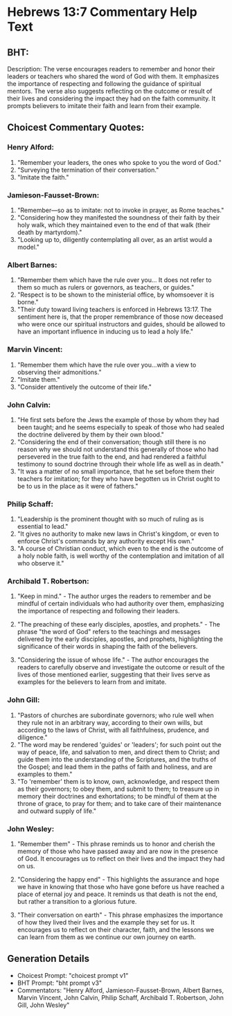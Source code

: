 # Hebrews 13:7 Commentary Help Text

## BHT:
Description: The verse encourages readers to remember and honor their leaders or teachers who shared the word of God with them. It emphasizes the importance of respecting and following the guidance of spiritual mentors. The verse also suggests reflecting on the outcome or result of their lives and considering the impact they had on the faith community. It prompts believers to imitate their faith and learn from their example.

## Choicest Commentary Quotes:
### Henry Alford:
1. "Remember your leaders, the ones who spoke to you the word of God." 
2. "Surveying the termination of their conversation." 
3. "Imitate the faith."

### Jamieson-Fausset-Brown:
1. "Remember—so as to imitate: not to invoke in prayer, as Rome teaches."
2. "Considering how they manifested the soundness of their faith by their holy walk, which they maintained even to the end of that walk (their death by martyrdom)."
3. "Looking up to, diligently contemplating all over, as an artist would a model."

### Albert Barnes:
1. "Remember them which have the rule over you... It does not refer to them so much as rulers or governors, as teachers, or guides."
2. "Respect is to be shown to the ministerial office, by whomsoever it is borne."
3. "Their duty toward living teachers is enforced in Hebrews 13:17. The sentiment here is, that the proper remembrance of those now deceased who were once our spiritual instructors and guides, should be allowed to have an important influence in inducing us to lead a holy life."

### Marvin Vincent:
1. "Remember them which have the rule over you...with a view to observing their admonitions." 
2. "Imitate them." 
3. "Consider attentively the outcome of their life."

### John Calvin:
1. "He first sets before the Jews the example of those by whom they had been taught; and he seems especially to speak of those who had sealed the doctrine delivered by them by their own blood."
2. "Considering the end of their conversation; though still there is no reason why we should not understand this generally of those who had persevered in the true faith to the end, and had rendered a faithful testimony to sound doctrine through their whole life as well as in death."
3. "It was a matter of no small importance, that he set before them their teachers for imitation; for they who have begotten us in Christ ought to be to us in the place as it were of fathers."

### Philip Schaff:
1. "Leadership is the prominent thought with so much of ruling as is essential to lead."
2. "It gives no authority to make new laws in Christ's kingdom, or even to enforce Christ's commands by any authority except His own."
3. "A course of Christian conduct, which even to the end is the outcome of a holy noble faith, is well worthy of the contemplation and imitation of all who observe it."

### Archibald T. Robertson:
1. "Keep in mind." - The author urges the readers to remember and be mindful of certain individuals who had authority over them, emphasizing the importance of respecting and following their leaders.

2. "The preaching of these early disciples, apostles, and prophets." - The phrase "the word of God" refers to the teachings and messages delivered by the early disciples, apostles, and prophets, highlighting the significance of their words in shaping the faith of the believers.

3. "Considering the issue of whose life." - The author encourages the readers to carefully observe and investigate the outcome or result of the lives of those mentioned earlier, suggesting that their lives serve as examples for the believers to learn from and imitate.

### John Gill:
1. "Pastors of churches are subordinate governors; who rule well when they rule not in an arbitrary way, according to their own wills, but according to the laws of Christ, with all faithfulness, prudence, and diligence."
2. "The word may be rendered 'guides' or 'leaders'; for such point out the way of peace, life, and salvation to men, and direct them to Christ; and guide them into the understanding of the Scriptures, and the truths of the Gospel; and lead them in the paths of faith and holiness, and are examples to them."
3. "To 'remember' them is to know, own, acknowledge, and respect them as their governors; to obey them, and submit to them; to treasure up in memory their doctrines and exhortations; to be mindful of them at the throne of grace, to pray for them; and to take care of their maintenance and outward supply of life."

### John Wesley:
1. "Remember them" - This phrase reminds us to honor and cherish the memory of those who have passed away and are now in the presence of God. It encourages us to reflect on their lives and the impact they had on us.

2. "Considering the happy end" - This highlights the assurance and hope we have in knowing that those who have gone before us have reached a place of eternal joy and peace. It reminds us that death is not the end, but rather a transition to a glorious future.

3. "Their conversation on earth" - This phrase emphasizes the importance of how they lived their lives and the example they set for us. It encourages us to reflect on their character, faith, and the lessons we can learn from them as we continue our own journey on earth.


## Generation Details
- Choicest Prompt: "choicest prompt v1"
- BHT Prompt: "bht prompt v3"
- Commentators: "Henry Alford, Jamieson-Fausset-Brown, Albert Barnes, Marvin Vincent, John Calvin, Philip Schaff, Archibald T. Robertson, John Gill, John Wesley"
